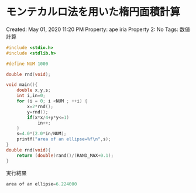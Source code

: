 # モンテカルロ法を用いた楕円面積計算

Created: May 01, 2020 11:20 PM
Property: ape iria
Property 2: No
Tags: 数値計算

```c
#include <stdio.h>
#include <stdlib.h>

#define NUM 1000

double rnd(void);

void main(){
    double x,y,s;
    int i,in=0;
    for (i = 0; i <NUM ; ++i) {
        x=2*rnd();
        y=rnd();
        if(x*x/4+y*y<=1)
            in++;
    }
    s=4.0*(2.0*in/NUM);
    printf("area of an ellipse=%f\n",s);
}
double rnd(void){
    return (double)rand()/(RAND_MAX+0.1);
}
```

実行結果

```c
area of an ellipse=6.224000
```